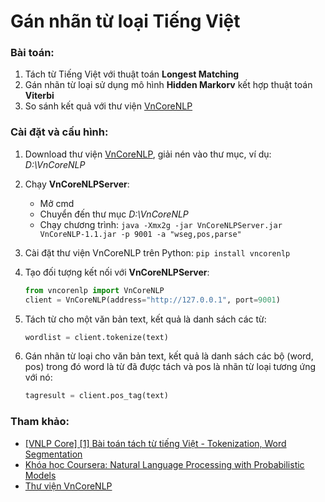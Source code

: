 # Gán nhãn từ loại Tiếng Việt

### Bài toán:

1. Tách từ Tiếng Việt với thuật toán **Longest Matching**
2. Gán nhãn từ loại sử dụng mô hình **Hidden Markorv** kết hợp thuật toán **Viterbi**
3. So sánh kết quả với thư viện [VnCoreNLP](https://github.com/vncorenlp/VnCoreNLP)

### Cài đặt và cấu hình:

1. Download thư viện [VnCoreNLP](https://drive.google.com/file/d/1CQAwUkjzVkIVqjoNCX0-EpFL9hfuCI2H/view?usp=sharing), giải nén vào thư mục, ví dụ: *D:\VnCoreNLP*
2. Chạy **VnCoreNLPServer**:

    - Mở cmd
    - Chuyển đến thư mục *D:\VnCoreNLP*
    - Chạy chương trình: `java -Xmx2g -jar VnCoreNLPServer.jar VnCoreNLP-1.1.jar -p 9001 -a "wseg,pos,parse"`

3. Cài đặt thư viện VnCoreNLP trên Python: `pip install vncorenlp`
4. Tạo đối tượng kết nối với **VnCoreNLPServer**:
    ```python
    from vncorenlp import VnCoreNLP
    client = VnCoreNLP(address="http://127.0.0.1", port=9001)
    ```
5. Tách từ cho một văn bản text, kết quả là danh sách các từ:
    ```python
    wordlist = client.tokenize(text)
    ```
6. Gán nhãn từ loại cho văn bản text, kết quả là danh sách các bộ (word, pos) trong đó word là từ đã được tách và pos là nhãn từ loại tương ứng với nó:
    ```python
    tagresult = client.pos_tag(text)
    ```

### Tham khảo:
-   [[VNLP Core] [1] Bài toán tách từ tiếng Việt - Tokenization, Word Segmentation](https://forum.machinelearningcoban.com/t/vnlp-core-1-bai-toan-tach-tu-tieng-viet-tokenization-word-segmentation/2002)
-   [Khóa học Coursera: Natural Language Processing with Probabilistic Models](https://www.coursera.org/learn/probabilistic-models-in-nlp)
- [Thư viện VnCoreNLP](https://github.com/vncorenlp/VnCoreNLP)
